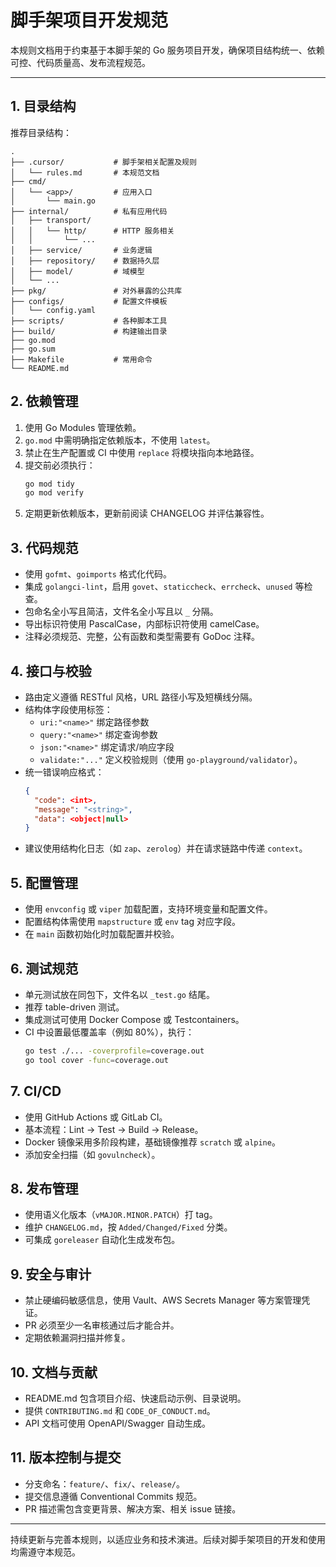 # 脚手架项目开发规范

本规则文档用于约束基于本脚手架的 Go 服务项目开发，确保项目结构统一、依赖可控、代码质量高、发布流程规范。

---

## 1. 目录结构

推荐目录结构：

```
.
├── .cursor/           # 脚手架相关配置及规则
│   └── rules.md       # 本规范文档
├── cmd/
│   └── <app>/         # 应用入口
│       └── main.go
├── internal/          # 私有应用代码
│   ├── transport/
│   │   └── http/      # HTTP 服务相关
│   │       └── ...
│   ├── service/       # 业务逻辑
│   ├── repository/    # 数据持久层
│   ├── model/         # 域模型
│   └── ...
├── pkg/               # 对外暴露的公共库
├── configs/           # 配置文件模板
│   └── config.yaml
├── scripts/           # 各种脚本工具
├── build/             # 构建输出目录
├── go.mod
├── go.sum
├── Makefile           # 常用命令
└── README.md
```

## 2. 依赖管理

1. 使用 Go Modules 管理依赖。
2. `go.mod` 中需明确指定依赖版本，不使用 `latest`。
3. 禁止在生产配置或 CI 中使用 `replace` 将模块指向本地路径。
4. 提交前必须执行：
   ```bash
   go mod tidy
   go mod verify
   ```
5. 定期更新依赖版本，更新前阅读 CHANGELOG 并评估兼容性。

## 3. 代码规范

- 使用 `gofmt`、`goimports` 格式化代码。
- 集成 `golangci-lint`，启用 `govet`、`staticcheck`、`errcheck`、`unused` 等检查。
- 包命名全小写且简洁，文件名全小写且以 `_` 分隔。
- 导出标识符使用 PascalCase，内部标识符使用 camelCase。
- 注释必须规范、完整，公有函数和类型需要有 GoDoc 注释。

## 4. 接口与校验

- 路由定义遵循 RESTful 风格，URL 路径小写及短横线分隔。
- 结构体字段使用标签：
  - `uri:"<name>"` 绑定路径参数
  - `query:"<name>"` 绑定查询参数
  - `json:"<name>"` 绑定请求/响应字段
  - `validate:"..."` 定义校验规则（使用 `go-playground/validator`）。
- 统一错误响应格式：
  ```json
  {
    "code": <int>,
    "message": "<string>",
    "data": <object|null>
  }
  ```
- 建议使用结构化日志（如 `zap`、`zerolog`）并在请求链路中传递 `context`。

## 5. 配置管理

- 使用 `envconfig` 或 `viper` 加载配置，支持环境变量和配置文件。
- 配置结构体需使用 `mapstructure` 或 `env` tag 对应字段。
- 在 `main` 函数初始化时加载配置并校验。

## 6. 测试规范

- 单元测试放在同包下，文件名以 `_test.go` 结尾。
- 推荐 table-driven 测试。
- 集成测试可使用 Docker Compose 或 Testcontainers。
- CI 中设置最低覆盖率（例如 80%），执行：
  ```bash
  go test ./... -coverprofile=coverage.out
  go tool cover -func=coverage.out
  ```

## 7. CI/CD

- 使用 GitHub Actions 或 GitLab CI。
- 基本流程：Lint → Test → Build → Release。
- Docker 镜像采用多阶段构建，基础镜像推荐 `scratch` 或 `alpine`。
- 添加安全扫描（如 `govulncheck`）。

## 8. 发布管理

- 使用语义化版本（`vMAJOR.MINOR.PATCH`）打 tag。
- 维护 `CHANGELOG.md`，按 `Added/Changed/Fixed` 分类。
- 可集成 `goreleaser` 自动化生成发布包。

## 9. 安全与审计

- 禁止硬编码敏感信息，使用 Vault、AWS Secrets Manager 等方案管理凭证。
- PR 必须至少一名审核通过后才能合并。
- 定期依赖漏洞扫描并修复。

## 10. 文档与贡献

- README.md 包含项目介绍、快速启动示例、目录说明。
- 提供 `CONTRIBUTING.md` 和 `CODE_OF_CONDUCT.md`。
- API 文档可使用 OpenAPI/Swagger 自动生成。

## 11. 版本控制与提交

- 分支命名：`feature/`、`fix/`、`release/`。
- 提交信息遵循 Conventional Commits 规范。
- PR 描述需包含变更背景、解决方案、相关 issue 链接。

---

持续更新与完善本规则，以适应业务和技术演进。后续对脚手架项目的开发和使用均需遵守本规范。 
